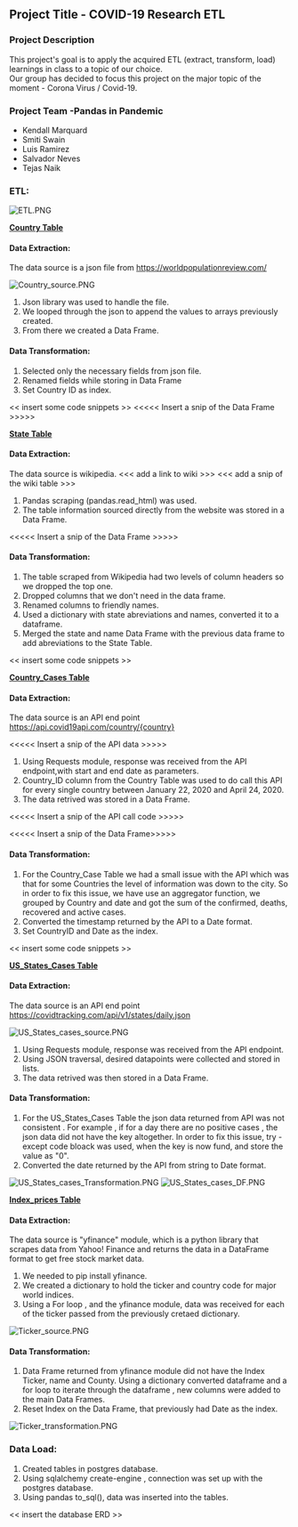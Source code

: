 ## Project Title - COVID-19 Research ETL

### Project Description
This project's goal is to apply the acquired ETL (extract, transform, load) learnings in class to a topic of our choice.<br/>
Our group has decided to focus this project on the major topic of the moment - Corona Virus / Covid-19.

### Project Team -Pandas in Pandemic
- Kendall Marquard
- Smiti Swain
- Luis Ramirez
- Salvador Neves
- Tejas Naik

### ETL:

![ETL.PNG](Images/ETL.PNG)

<ins>**Country Table**</ins><br/>
#### Data Extraction:
The data source is a json file from https://worldpopulationreview.com/

![Country_source.PNG](Images/Country_source.PNG)

1) Json library was used to handle the file.
2) We looped through the json to append the values to arrays previously created. 
3) From there we created a Data Frame.

#### Data Transformation:
1) Selected only the necessary fields from json file.
2) Renamed fields while storing in Data Frame
3) Set Country ID as index.

<< insert some code snippets >>
<<<<< Insert a snip of the Data Frame >>>>>


<ins>**State Table**</ins><br/>
#### Data Extraction:
The data source is wikipedia. <<< add a link to wiki >>>
<<< add a snip of the wiki table >>>

1) Pandas scraping (pandas.read_html) was used.
2) The table information sourced directly from the website was stored in a Data Frame.

<<<<< Insert a snip of the Data Frame >>>>>
#### Data Transformation:
1) The table scraped from Wikipedia had two levels of column headers so we dropped the top one.
2) Dropped columns that we don't need in the data frame.
3) Renamed columns to friendly names.
4) Used a dictionary with state abreviations and names, converted it to a dataframe.
5) Merged the state and name Data Frame with the previous data frame to add abreviations to the State Table.

<< insert some code snippets >>

<ins>**Country_Cases Table**</ins><br/>
#### Data Extraction:
The data source is an API end point https://api.covid19api.com/country/{country} 

<<<<< Insert a snip of the API data >>>>>

1) Using Requests module, response was received from the API endpoint,with start and end date as parameters.
2) Country_ID column from the Country Table was used to do call this API for every single country between January 22, 2020 and April 24, 2020.
3) The data retrived was stored in a Data Frame.

<<<<< Insert a snip of the API call code >>>>>

<<<<< Insert a snip of the Data Frame>>>>>

#### Data Transformation:

1) For the Country_Case Table we had a small issue with the API which was that for some Countries the level of information was down to the city. So in order to fix this issue, we have use an aggregator function, we grouped by Country and date and got the sum of the confirmed, deaths, recovered and active cases.
2) Converted the timestamp returned by the API to a Date format.
3) Set CountryID and Date as the index.

<< insert some code snippets >>

<ins>**US_States_Cases Table**</ins><br/>
#### Data Extraction:
The data source is an API end point https://covidtracking.com/api/v1/states/daily.json

![US_States_cases_source.PNG](Images/US_States_cases_source.PNG)

1) Using Requests module, response was received from the API endpoint.
2) Using JSON traversal, desired datapoints were collected and stored in lists.
3) The data retrived was then stored in a Data Frame.


#### Data Transformation:
1) For the US_States_Cases Table the json data returned from API was not consistent . For example , if for a day there are no positive cases , the json data did not have the key altogether. In order to fix this issue, try - except code bloack was used, when the key is now fund, and store the value as "0".
2) Converted the date returned by the API from string to Date format.

![US_States_cases_Transformation.PNG](Images/US_States_cases_Transformation.PNG)
![US_States_cases_DF.PNG](Images/US_States_cases_DF.PNG)


<ins>**Index_prices Table**</ins><br/>
#### Data Extraction:
The data source is "yfinance" module, which is a python library that scrapes data from Yahoo! Finance and returns the data in a DataFrame format to get free stock market data.

1) We needed to pip install yfinance.
2) We created a dictionary to hold the ticker and country code for major world indices.
2) Using a For loop , and the yfinance module, data was received for each of the ticker passed from the previously cretaed dictionary.

![Ticker_source.PNG](Images/Ticker_source.PNG)


#### Data Transformation:
1) Data Frame returned from yfinance module did not have the Index Ticker, name and County. Using a dictionary converted dataframe and  a for loop to iterate through the dataframe , new columns were added to the main Data Frames. 
2) Reset Index on the Data Frame, that previously had Date as the index.

![Ticker_transformation.PNG](Images/Ticker_transformation.PNG)


### Data Load:

1) Created tables in postgres database.
2) Using sqlalchemy create-engine , connection was set up with the postgres database.
3) Using pandas to_sql(), data was inserted into the tables.

<< insert the database ERD >>

